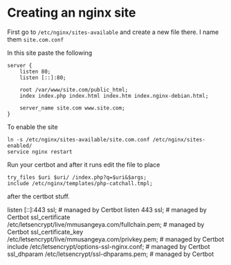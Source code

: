 Creating an nginx site 
======================

First go to ```/etc/nginx/sites-available``` and create a new file there.
I name them ```site.com.conf```

In this site paste the following
```
server {
    listen 80;
    listen [::]:80;

    root /var/www/site.com/public_html;
    index index.php index.html index.htm index.nginx-debian.html;

    server_name site.com www.site.com;
}
```

To enable the site 
```
ln -s /etc/nginx/sites-available/site.com.conf /etc/nginx/sites-enabled/
service nginx restart
```

Run your certbot and after it runs edit the file to place

```
try_files $uri $uri/ /index.php?q=$uri&$args;
include /etc/nginx/templates/php-catchall.tmpl;
```

after the certbot stuff.

listen [::]:443 ssl; # managed by Certbot
listen 443 ssl; # managed by Certbot
ssl_certificate /etc/letsencrypt/live/mmusangeya.com/fullchain.pem; # managed by Certbot
ssl_certificate_key /etc/letsencrypt/live/mmusangeya.com/privkey.pem; # managed by Certbot
include /etc/letsencrypt/options-ssl-nginx.conf; # managed by Certbot
ssl_dhparam /etc/letsencrypt/ssl-dhparams.pem; # managed by Certbot


